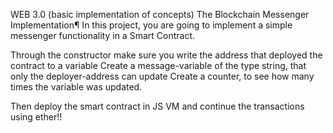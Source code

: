 WEB 3.0 (basic implementation of concepts)
The Blockchain Messenger Implementation¶
In this project, you are going to implement a simple messenger functionality in a Smart Contract.

Through the constructor make sure you write the address that deployed the contract to a variable
Create a message-variable of the type string, that only the deployer-address can update
Create a counter, to see how many times the variable was updated.

Then deploy the smart contract in JS VM and continue the transactions using ether!!
